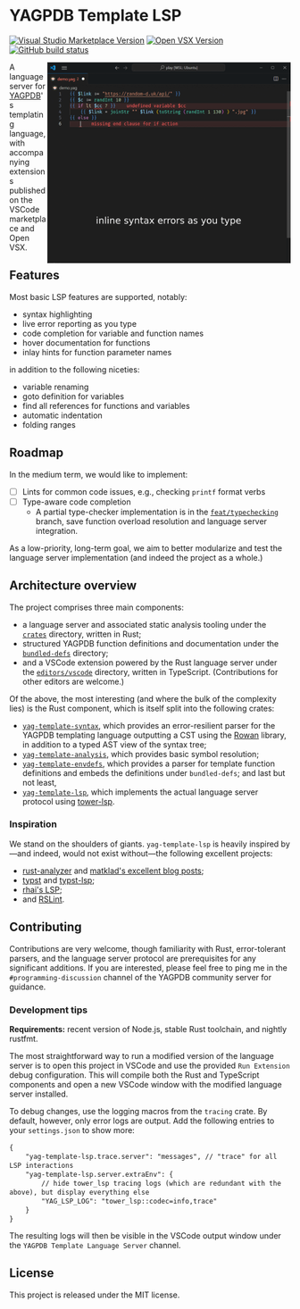 # YAGPDB Template LSP

<a href="https://marketplace.visualstudio.com/items?itemName=jo3-l.yag-template-lsp"><img src="https://img.shields.io/visual-studio-marketplace/v/jo3-l.yag-template-lsp?style=for-the-badge&label=VSCode" alt="Visual Studio Marketplace Version"></a>
<a href="https://open-vsx.org/extension/jo3-l/yag-template-lsp"><img src="https://img.shields.io/open-vsx/v/jo3-l/yag-template-lsp?style=for-the-badge&color=blue" alt="Open VSX Version"></a>
<a href="https://github.com/jo3-l/yag-template-lsp/actions"><img src="https://img.shields.io/github/actions/workflow/status/jo3-l/yag-template-lsp/ci.yml?style=for-the-badge" alt="GitHub build status"></a>

<img align="right" src="./assets/feature_slideshow.gif" height="360" alt="Highlighted feature slideshow" />

A language server for [YAGPDB](https://yagpdb.xyz)'s templating language, with accompanying extensions published on the
VSCode marketplace and Open VSX.

## Features

Most basic LSP features are supported, notably:

- syntax highlighting
- live error reporting as you type
- code completion for variable and function names
- hover documentation for functions
- inlay hints for function parameter names

in addition to the following niceties:

- variable renaming
- goto definition for variables
- find all references for functions and variables
- automatic indentation
- folding ranges

## Roadmap

In the medium term, we would like to implement:

- [ ] Lints for common code issues, e.g., checking `printf` format verbs
- [ ] Type-aware code completion
  - A partial type-checker implementation is in the [`feat/typechecking`][typeck-branch] branch,
    save function overload resolution and language server integration.

As a low-priority, long-term goal, we aim to better modularize and test the language server implementation (and indeed
the project as a whole.)

[typeck-branch]: https://github.com/jo3-l/yag-template-lsp/tree/feat/typechecking

## Architecture overview

The project comprises three main components:

- a language server and associated static analysis tooling under the [`crates`][crates-dir] directory, written in Rust;
- structured YAGPDB function definitions and documentation under the [`bundled-defs`][bundled-defs-dir] directory;
- and a VSCode extension powered by the Rust language server under the [`editors/vscode`][editors-vscode-dir] directory,
  written in TypeScript. (Contributions for other editors are welcome.)

Of the above, the most interesting (and where the bulk of the complexity lies) is the Rust component, which is itself
split into the following crates:

- [`yag-template-syntax`][syntax-crate-dir], which provides an error-resilient parser for the YAGPDB templating language
  outputting a CST using the [Rowan](https://github.com/rust-analyzer/rowan) library, in addition to a typed AST view of
  the syntax tree;
- [`yag-template-analysis`][analysis-crate-dir], which provides basic symbol resolution;
- [`yag-template-envdefs`][envdefs-crate-dir], which provides a parser for template function definitions and embeds
  the definitions under `bundled-defs`; and last but not least,
- [`yag-template-lsp`][lsp-crate-dir], which implements the actual language server protocol
  using [tower-lsp](https://github.com/ebkalderon/tower-lsp).

[crates-dir]: https://github.com/jo3-l/yag-template-lsp/tree/main/crates/
[bundled-defs-dir]: https://github.com/jo3-l/yag-template-lsp/tree/main/bundled-defs/README.md
[syntax-crate-dir]: https://github.com/jo3-l/yag-template-lsp/tree/main/crates/yag-template-syntax
[analysis-crate-dir]: https://github.com/jo3-l/yag-template-lsp/tree/main/crates/yag-template-analysis
[envdefs-crate-dir]: https://github.com/jo3-l/yag-template-lsp/tree/main/crates/yag-template-envdefs
[lsp-crate-dir]: https://github.com/jo3-l/yag-template-lsp/tree/main/crates/yag-template-lsp
[editors-vscode-dir]: https://github.com/jo3-l/yag-template-lsp/tree/main/editors/vscode

### Inspiration

We stand on the shoulders of giants. `yag-template-lsp` is heavily inspired by—and indeed, would not exist without—the
following excellent projects:

- [rust-analyzer](https://github.com/rust-lang/rust-analyzer) and [matklad's excellent blog
  posts](https://matklad.github.io/);
- [typst](https://github.com/typst/typst) and [typst-lsp](https://github.com/nvarner/typst-lsp);
- [rhai's LSP](https://github.com/rhaiscript/lsp);
- and [RSLint](https://github.com/rslint/rslint).

## Contributing

Contributions are very welcome, though familiarity with Rust, error-tolerant parsers, and the language server protocol
are prerequisites for any significant additions. If you are interested, please feel free to ping me in the
`#programming-discussion` channel of the YAGPDB community server for guidance.

### Development tips

**Requirements:** recent version of Node.js, stable Rust toolchain, and nightly rustfmt.

The most straightforward way to run a modified version of the language server is to open this project in VSCode and use
the provided `Run Extension` debug configuration. This will compile both the Rust and TypeScript components and open a
new VSCode window with the modified language server installed.

To debug changes, use the logging macros from the `tracing` crate. By default, however, only error logs are output. Add
the following entries to your `settings.json` to show more:

```jsonc
{
	"yag-template-lsp.trace.server": "messages", // "trace" for all LSP interactions
	"yag-template-lsp.server.extraEnv": {
		// hide tower_lsp tracing logs (which are redundant with the above), but display everything else
		"YAG_LSP_LOG": "tower_lsp::codec=info,trace"
	}
}
```

The resulting logs will then be visible in the VSCode output window under the `YAGPDB Template Language Server` channel.

## License

This project is released under the MIT license.
